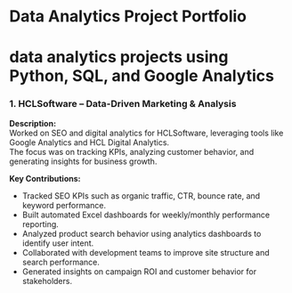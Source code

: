 # Data Analytics Project Portfolio
# data analytics projects using Python, SQL, and Google Analytics
### 1. HCLSoftware – Data-Driven Marketing & Analysis
**Description:**  
Worked on SEO and digital analytics for HCLSoftware, leveraging tools like Google Analytics and HCL Digital Analytics.  
The focus was on tracking KPIs, analyzing customer behavior, and generating insights for business growth.

**Key Contributions:**  
- Tracked SEO KPIs such as organic traffic, CTR, bounce rate, and keyword performance.  
- Built automated Excel dashboards for weekly/monthly performance reporting.  
- Analyzed product search behavior using analytics dashboards to identify user intent.  
- Collaborated with development teams to improve site structure and search performance.  
- Generated insights on campaign ROI and customer behavior for stakeholders. 
